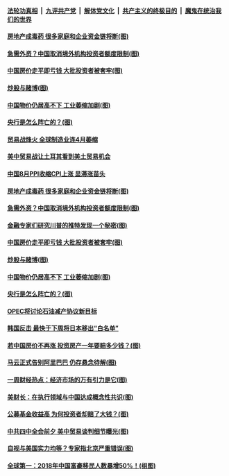 ####  [法轮功真相](../../../../basic/blob/master/README.md?t=09110826) &nbsp;|&nbsp; [九评共产党](../../../../9ping.md/blob/master/README.md?t=09110826) &nbsp;|&nbsp; [解体党文化](../../../../jtdwh.md/blob/master/README.md?t=09110826)  &nbsp;|&nbsp; [共产主义的终极目的](../../../../gczydzjmd.md/blob/master/README.md?t=09110826) &nbsp;|&nbsp; [魔鬼在统治我们的世界](../../../../mgztzwmdsj.md/blob/master/README.md?t=09110826) 

#### [房地产成毒药 很多家庭和企业资金链将断(图)](../pages/p5/906925.md?t=09110826) 

#### [急需外资？中国取消境外机构投资者额度限制(图)](../pages/p5/906919.md?t=09110826) 

#### [中国房价走平即亏钱 大批投资者被套牢(图)](../pages/p5/906923.md?t=09110826) 

#### [炒股与赌博(图)](../pages/p5/906920.md?t=09110826) 

#### [中国物价仍居高不下 工业萎缩加剧(图)](../pages/p5/906897.md?t=09110826) 

#### [央行是怎么阵亡的？(图)](../pages/p5/906886.md?t=09110826) 

#### [贸易战烽火 全球制造业连4月萎缩](../pages/p5/906955.md?t=09110826) 

#### [美中贸易战让土耳其看到美土贸易机会](../pages/p5/906952.md?t=09110826) 

#### [中国8月PPI收缩CPI上涨 显滞涨苗头](../pages/p5/906951.md?t=09110826) 

#### [房地产成毒药 很多家庭和企业资金链将断(图)](../pages/p5/906925.md?t=09110826) 

#### [急需外资？中国取消境外机构投资者额度限制(图)](../pages/p5/906919.md?t=09110826) 

#### [金融专家们研究川普的推特发现一个秘密(图)](../pages/p5/906917.md?t=09110826) 

#### [中国房价走平即亏钱 大批投资者被套牢(图)](../pages/p5/906923.md?t=09110826) 

#### [炒股与赌博(图)](../pages/p5/906920.md?t=09110826) 

#### [中国物价仍居高不下 工业萎缩加剧(图)](../pages/p5/906897.md?t=09110826) 

#### [央行是怎么阵亡的？(图)](../pages/p5/906886.md?t=09110826) 

#### [OPEC将讨论石油减产协议新目标](../pages/p5/906893.md?t=09110826) 

#### [韩国反击 最快于下周将日本移出“白名单”](../pages/p5/906891.md?t=09110826) 

#### [若中国房价不再涨 投资房产一年要赔多少钱？(图)](../pages/p5/906824.md?t=09110826) 

#### [马云正式告别阿里巴巴 仍存悬念待解(图)](../pages/p5/906822.md?t=09110826) 

#### [一周财经热点：经济市场的万有引力是它(图)](../pages/p5/906825.md?t=09110826) 

#### [美财长：在执行领域与中国达成概念性共识(图)](../pages/p5/906832.md?t=09110826) 

#### [公募基金收益高 为何投资者却赔了大钱？(图)](../pages/p5/906823.md?t=09110826) 

#### [中共四中全会前夕 美中贸易谈判细节曝光(图)](../pages/p5/906785.md?t=09110826) 

#### [自视与美国实力均等？专家指北京严重错误(图)](../pages/p5/906746.md?t=09110826) 

#### [全球第一：2018年中国富豪移民人数暴增50%！(组图)](../pages/p5/906693.md?t=09110826) 

